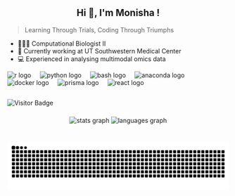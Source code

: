 <h2 align="center">Hi 👋, I'm Monisha !</h2>

> Learning Through Trials, Coding Through Triumphs

- 👩🏻‍🔬 Computational Biologist II
- 🔭 Currently working at UT Southwestern Medical Center
- 💻 Experienced in analysing multimodal omics data


<div align="left">
  <img src="https://cdn.simpleicons.org/r/276DC3" height="30" alt="r logo"  />
  <img width="12" />
  <img src="https://cdn.jsdelivr.net/gh/devicons/devicon/icons/python/python-original.svg" height="30" alt="python logo"  />
  <img width="12" />
  <img src="https://cdn.simpleicons.org/gnubash/4EAA25" height="30" alt="bash logo"  />
  <img width="12" />
  <img src="https://cdn.simpleicons.org/anaconda/44A833" height="30" alt="anaconda logo"  />
  <img width="12" />
  <img src="https://skillicons.dev/icons?i=docker" height="30" alt="docker logo"  />
  <img width="12" />
  <img src="https://cdn.simpleicons.org/prisma/2D3748" height="30" alt="prisma logo"  />
  <img width="12" />
  <img src="https://cdn.jsdelivr.net/gh/devicons/devicon/icons/react/react-original.svg" height="30" alt="react logo"  />
</div>

###
<h2 align="left"></h2>

###

![Visitor Badge](https://visitor-badge.laobi.icu/badge?page_id=monisha1202.monisha1202)

###

<div align="left">
</div>

###

<div align="center">
  <img src="https://github-readme-stats.vercel.app/api?username=monisha1202&hide_title=false&hide_rank=true&show_icons=true&include_all_commits=true&count_private=true&disable_animations=false&theme=dracula&locale=en&hide_border=false" height="150" alt="stats graph"  />
  <img src="https://github-readme-stats.vercel.app/api/top-langs?username=monisha1202&locale=en&hide_title=false&layout=compact&card_width=320&langs_count=5&theme=dracula&hide_border=false" height="150" alt="languages graph"  />
</div>

###
<div align="center">
<br clear="both">

<img src="https://raw.githubusercontent.com/monisha1202/monisha1202/output/snake.svg" alt="Snake animation" />

###



